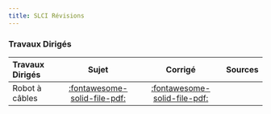 ```yaml
---
title: SLCI Révisions 
---
```


[comment]: <> (Généré automatiquement par ALL_PDF/make_markdown.py, creation_fichiers_activites)



### Travaux Dirigés 
 
| Travaux Dirigés | Sujet | Corrigé | Sources  | 
| :-------------- | :---: | :-----: | :------: | 
| Robot à câbles | [:fontawesome-solid-file-pdf:](https://xpessoles-cpge.fr/pdf/Cy_02_Ch_04_TD_01_RobotCables_Sujet.pdf) | [:fontawesome-solid-file-pdf:](https://xpessoles-cpge.fr/pdf/Cy_02_Ch_04_TD_01_RobotCables_Corrige.pdf) | | Exosquelette lombaire | [:fontawesome-solid-file-pdf:](https://xpessoles-cpge.fr/pdf/Cy_02_Ch_04_TD_02_ExosqueletteLombaire_Sujet.pdf) | [:fontawesome-solid-file-pdf:](https://xpessoles-cpge.fr/pdf/Cy_02_Ch_04_TD_02_ExosqueletteLombaire_Corrige.pdf) | | Contrôle d'une machine de forage | [:fontawesome-solid-file-pdf:](https://xpessoles-cpge.fr/pdf/Cy_02_Ch_04_TD_03_ControleMachineForage_Sujet.pdf) | [:fontawesome-solid-file-pdf:](https://xpessoles-cpge.fr/pdf/Cy_02_Ch_04_TD_03_ControleMachineForage_Corrige.pdf) | [:material-github:](https://github.com/xpessoles/PSI_Cy_02_PredictionPerfomances/tree/main/Chapitre_04_Revisions/Cy_02_Ch_04_TD_03_ControleMachineForage) | 



